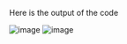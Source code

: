 Here is the output of the code

![image](https://github.com/user-attachments/assets/1be3982d-61cb-4481-8775-1c1fc523f857)
![image](https://github.com/user-attachments/assets/49decb99-ef18-4abf-b9a5-6ea828e0a6c4)
